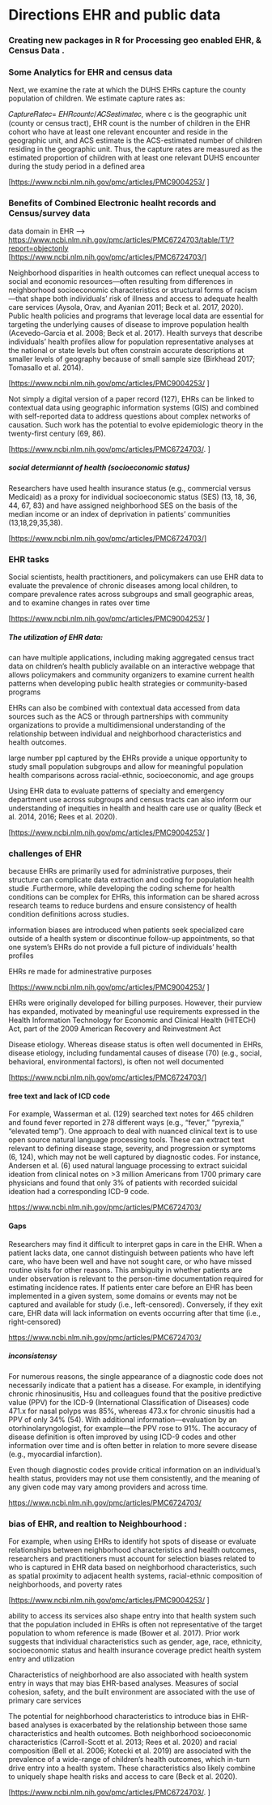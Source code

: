 # Directions EHR and public data

### Creating new packages in R for Processing geo enabled EHR, & Census Data .

### Some Analytics for EHR and census data

Next, we examine the rate at which the DUHS EHRs capture the county population of children. We estimate capture rates as:

𝐶𝑎𝑝𝑡𝑢𝑟𝑒𝑅𝑎𝑡𝑒𝑐= 𝐸𝐻𝑅𝑐𝑜𝑢𝑛𝑡𝑐/𝐴𝐶𝑆𝑒𝑠𝑡𝑖𝑚𝑎𝑡𝑒𝑐,
where c is the geographic unit (county or census tract), EHR count is the number of children in the EHR cohort who have at least one relevant encounter and reside in the geographic unit, and ACS estimate is the ACS-estimated number of children residing in the geographic unit. Thus, the capture rates are measured as the estimated proportion of children with at least one relevant DUHS encounter during the study period in a defined area

[https://www.ncbi.nlm.nih.gov/pmc/articles/PMC9004253/  ]

### Benefits of Combined Electronic healht records and Census/survey data

data domain in EHR --> https://www.ncbi.nlm.nih.gov/pmc/articles/PMC6724703/table/T1/?report=objectonly
[https://www.ncbi.nlm.nih.gov/pmc/articles/PMC6724703/]

Neighborhood disparities in health outcomes can reflect unequal access to social and economic resources—often resulting from differences in neighborhood socioeconomic characteristics or structural forms of racism—that shape both individuals’ risk of illness and access to adequate health care services (Aysola, Orav, and Ayanian 2011; Beck et al. 2017, 2020). Public health policies and programs that leverage local data are essential for targeting the underlying causes of disease to improve population health (Acevedo-Garcia et al. 2008; Beck et al. 2017). Health surveys that describe individuals’ health profiles allow for population representative analyses at the national or state levels but often constrain accurate descriptions at smaller levels of geography because of small sample size (Birkhead 2017; Tomasallo et al. 2014).

[https://www.ncbi.nlm.nih.gov/pmc/articles/PMC9004253/  ]


Not simply a digital version of a paper record (127), EHRs can be linked to contextual data using geographic information systems (GIS) and combined with self-reported data to address questions about complex networks of causation. Such work has the potential to evolve epidemiologic theory in the twenty-first century (69, 86).

[https://www.ncbi.nlm.nih.gov/pmc/articles/PMC6724703/. ]


##### social determiannt of health (socioeconomic status)

Researchers have used health insurance status (e.g., commercial versus Medicaid) as a proxy for individual socioeconomic status (SES) (13, 18, 36, 44, 67, 83) and have assigned neighborhood SES on the basis of the median income or an index of deprivation in patients’ communities (13,18,29,35,38). 


[https://www.ncbi.nlm.nih.gov/pmc/articles/PMC6724703/]



### EHR tasks

Social scientists, health practitioners, and policymakers can use EHR data to evaluate the prevalence of chronic diseases among local children, to compare prevalence rates across subgroups and small geographic areas, and to examine changes in rates over time


[https://www.ncbi.nlm.nih.gov/pmc/articles/PMC9004253/  ]

##### The utilization of EHR data:

can have multiple applications, including making aggregated census tract data on children’s health publicly available on an interactive webpage that allows policymakers and community organizers to examine current health patterns when developing public health strategies or community-based programs

 EHRs can also be combined with contextual data accessed from data sources such as the ACS or through partnerships with community organizations to provide a multidimensional understanding of the relationship between individual and neighborhood characteristics and health outcomes.

 large number ppl captured by the EHRs provide a unique opportunity to study small population subgroups and allow for meaningful population health comparisons across racial-ethnic, socioeconomic, and age groups

Using EHR data to evaluate patterns of specialty and emergency department use across subgroups and census tracts can also inform our understanding of inequities in health and health care use or quality (Beck et al. 2014, 2016; Rees et al. 2020).

[https://www.ncbi.nlm.nih.gov/pmc/articles/PMC9004253/  ]



### challenges of EHR

because EHRs are primarily used for administrative purposes, their structure can complicate data extraction and coding for population health studie .Furthermore, while developing the coding scheme for health conditions can be complex for EHRs, this information can be shared across research teams to reduce burdens and ensure consistency of health condition definitions across studies.

 information biases are introduced when patients seek specialized care outside of a health system or discontinue follow-up appointments, so that one system’s EHRs do not provide a full picture of individuals’ health profiles


 EHRs re made for adminestrative purposes
 
[https://www.ncbi.nlm.nih.gov/pmc/articles/PMC9004253/  ]


EHRs were originally developed for billing purposes. However, their purview has expanded, motivated by meaningful use requirements expressed in the Health Information Technology for Economic and Clinical Health (HITECH) Act, part of the 2009 American Recovery and Reinvestment Act



Disease etiology. Whereas disease status is often well documented in EHRs, disease etiology, including fundamental causes of disease (70) (e.g., social, behavioral, environmental factors), is often not well documented

[https://www.ncbi.nlm.nih.gov/pmc/articles/PMC6724703/]


#### free text and lack of ICD code

For example, Wasserman et al. (129) searched text notes for 465 children and found fever reported in 278 different ways (e.g., “fever,” “pyrexia,” “elevated temp”). One approach to deal with nuanced clinical text is to use open source natural language processing tools. These can extract text relevant to defining disease stage, severity, and progression or symptoms (6, 124), which may not be well captured by diagnostic codes. For instance, Andersen et al. (6) used natural language processing to extract suicidal ideation from clinical notes on >3 million Americans from 1700 primary care physicians and found that only 3% of patients with recorded suicidal ideation had a corresponding ICD-9 code.

https://www.ncbi.nlm.nih.gov/pmc/articles/PMC6724703/  

#### Gaps

Researchers may find it difficult to interpret gaps in care in the EHR. When a patient lacks data, one cannot distinguish between patients who have left care, who have been well and have not sought care, or who have missed routine visits for other reasons. This ambiguity in whether patients are under observation is relevant to the person-time documentation required for estimating incidence rates. If patients enter care before an EHR has been implemented in a given system, some domains or events may not be captured and available for study (i.e., left-censored). Conversely, if they exit care, EHR data will lack information on events occurring after that time (i.e., right-censored)

https://www.ncbi.nlm.nih.gov/pmc/articles/PMC6724703/  

##### inconsistensy 


For numerous reasons, the single appearance of a diagnostic code does not necessarily indicate that a patient has a disease. For example, in identifying chronic rhinosinusitis, Hsu and colleagues found that the positive predictive value (PPV) for the ICD-9 (International Classification of Diseases) code 471.x for nasal polyps was 85%, whereas 473.x for chronic sinusitis had a PPV of only 34% (54). With additional information—evaluation by an otorhinolaryngologist, for example—the PPV rose to 91%. The accuracy of disease definition is often improved by using ICD-9 codes and other information over time and is often better in relation to more severe disease (e.g., myocardial infarction). 


Even though diagnostic codes provide critical information on an individual’s health status, providers may not use them consistently, and the meaning of any given code may vary among providers and across time.

https://www.ncbi.nlm.nih.gov/pmc/articles/PMC6724703/  

### bias of EHR, and realtion to Neighbourhood :

For example, when using EHRs to identify hot spots of disease or evaluate relationships between neighborhood characteristics and health outcomes, researchers and practitioners must account for selection biases related to who is captured in EHR data based on neighborhood characteristics, such as spatial proximity to adjacent health systems, racial-ethnic composition of neighborhoods, and poverty rates

[https://www.ncbi.nlm.nih.gov/pmc/articles/PMC9004253/  ]


ability to access its services also shape entry into that health system such that the population included in EHRs is often not representative of the target population to whom reference is made (Bower et al. 2017). Prior work suggests that individual characteristics such as gender, age, race, ethnicity, socioeconomic status and health insurance coverage predict health system entry and utilization

Characteristics of neighborhood are also associated with health system entry in ways that may bias EHR-based analyses. Measures of social cohesion, safety, and the built environment are associated with the use of primary care services


The potential for neighborhood characteristics to introduce bias in EHR-based analyses is exacerbated by the relationship between those same characteristics and health outcomes. Both neighborhood socioeconomic characteristics (Carroll-Scott et al. 2013; Rees et al. 2020) and racial composition (Bell et al. 2006; Kotecki et al. 2019) are associated with the prevalence of a wide-range of children’s health outcomes, which in-turn drive entry into a health system. These characteristics also likely combine to uniquely shape health risks and access to care (Beck et al. 2020).

[https://www.ncbi.nlm.nih.gov/pmc/articles/PMC6724703/. ]
